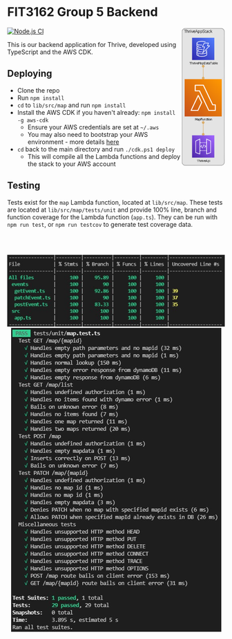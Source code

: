 # FIT3162 Group 5 Backend

<img align=right src="img/diagram-crop.png" width=20%>

[![Node.js CI](https://github.com/FIT3161ActivityTeam5/backend/actions/workflows/node.js.yml/badge.svg)](https://github.com/FIT3161ActivityTeam5/backend/actions/workflows/node.js.yml)

This is our backend application for Thrive, developed using TypeScript and the AWS CDK.

## Deploying

-   Clone the repo
-   Run `npm install`
-   `cd` to `lib/src/map` and run `npm install`
-   Install the AWS CDK if you haven't already: `npm install -g aws-cdk`
    -   Ensure your AWS credentials are set at `~/.aws`
    -   You may also need to bootstrap your AWS environment - more details [here](https://docs.aws.amazon.com/cdk/latest/guide/bootstrapping.html)
-   `cd` back to the main directory and run `./cdk.ps1 deploy`
    -   This will compile all the Lambda functions and deploy the stack to your AWS account

## Testing

Tests exist for the `map` Lambda function, located at `lib/src/map`. These tests are located at `lib/src/map/tests/unit` and provide 100% line, branch and function coverage for the Lambda function (`app.ts`). They can be run with `npm run test`, or `npm run testcov` to generate test coverage data.

<br>
<br>
<p align="center">
  <img src="img/coverage.jpg" />
  <img src="img/tests.jpg" />
</p>
